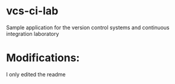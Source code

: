 # vcs-ci-lab
Sample application for the version control systems and continuous integration laboratory
# Modifications:
I only edited the readme
